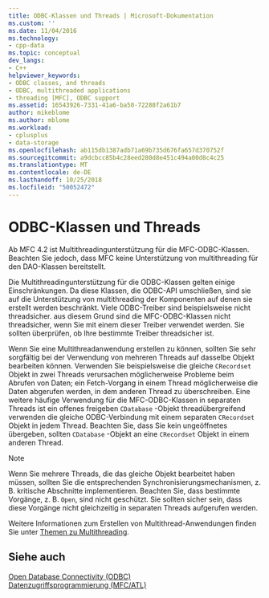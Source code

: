 ```yaml
---
title: ODBC-Klassen und Threads | Microsoft-Dokumentation
ms.custom: ''
ms.date: 11/04/2016
ms.technology:
- cpp-data
ms.topic: conceptual
dev_langs:
- C++
helpviewer_keywords:
- ODBC classes, and threads
- ODBC, multithreaded applications
- threading [MFC], ODBC support
ms.assetid: 16543926-7331-41a6-ba50-72288f2a61b7
author: mikeblome
ms.author: mblome
ms.workload:
- cplusplus
- data-storage
ms.openlocfilehash: ab115db1387adb71a69b735d676fa657d370752f
ms.sourcegitcommit: a9dcbcc85b4c28eed280d8e451c494a00d8c4c25
ms.translationtype: MT
ms.contentlocale: de-DE
ms.lasthandoff: 10/25/2018
ms.locfileid: "50052472"
---
```

# <a name="odbc-classes-and-threads"></a>ODBC-Klassen und Threads

Ab MFC 4.2 ist Multithreadingunterstützung für die MFC-ODBC-Klassen. Beachten Sie jedoch, dass MFC keine Unterstützung von multithreading für den DAO-Klassen bereitstellt.

Die Multithreadingunterstützung für die ODBC-Klassen gelten einige Einschränkungen. Da diese Klassen, die ODBC-API umschließen, sind sie auf die Unterstützung von multithreading der Komponenten auf denen sie erstellt werden beschränkt. Viele ODBC-Treiber sind beispielsweise nicht threadsicher. aus diesem Grund sind die MFC-ODBC-Klassen nicht threadsicher, wenn Sie mit einem dieser Treiber verwendet werden. Sie sollten überprüfen, ob Ihre bestimmte Treiber threadsicher ist.

Wenn Sie eine Multithreadanwendung erstellen zu können, sollten Sie sehr sorgfältig bei der Verwendung von mehreren Threads auf dasselbe Objekt bearbeiten können. Verwenden Sie beispielsweise die gleiche `CRecordset` Objekt in zwei Threads verursachen möglicherweise Probleme beim Abrufen von Daten; ein Fetch-Vorgang in einem Thread möglicherweise die Daten abgerufen werden, in dem anderen Thread zu überschreiben. Eine weitere häufige Verwendung für die MFC-ODBC-Klassen in separaten Threads ist ein offenes freigeben `CDatabase` -Objekt threadübergreifend verwenden die gleiche ODBC-Verbindung mit einem separaten `CRecordset` Objekt in jedem Thread. Beachten Sie, dass Sie kein ungeöffnetes übergeben, sollten `CDatabase` -Objekt an eine `CRecordset` Objekt in einem anderen Thread.

> [!NOTE]
>  Wenn Sie mehrere Threads, die das gleiche Objekt bearbeitet haben müssen, sollten Sie die entsprechenden Synchronisierungsmechanismen, z. B. kritische Abschnitte implementieren. Beachten Sie, dass bestimmte Vorgänge, z. B. `Open`, sind nicht geschützt. Sie sollten sicher sein, dass diese Vorgänge nicht gleichzeitig in separaten Threads aufgerufen werden.

Weitere Informationen zum Erstellen von Multithread-Anwendungen finden Sie unter [Themen zu Multithreading](../../parallel/multithreading-support-for-older-code-visual-cpp.md).

## <a name="see-also"></a>Siehe auch

[Open Database Connectivity (ODBC)](../../data/odbc/open-database-connectivity-odbc.md)<br/>
[Datenzugriffsprogrammierung (MFC/ATL)](../../data/data-access-programming-mfc-atl.md)
